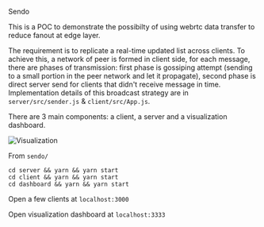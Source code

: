 Sendo

This is a POC to demonstrate the possibilty of using webrtc data transfer to reduce fanout at edge layer.

The requirement is to replicate a real-time updated list across clients. To achieve this, a network of peer is formed in client side, for each message, there are phases of transmission: first phase is gossiping attempt (sending to a small portion in the peer network and let it propagate), second phase is direct server send for clients that didn't receive message in time. Implementation details of this broadcast strategy are in `server/src/sender.js` & `client/src/App.js`.

There are 3 main components: a client, a server and a visualization dashboard.

![Visualization](https://user-images.githubusercontent.com/24643783/63252676-ceb57600-c2a2-11e9-852e-301f1ab94b2b.gif)

From `sendo/`
```
cd server && yarn && yarn start
cd client && yarn && yarn start
cd dashboard && yarn && yarn start
```

Open a few clients at `localhost:3000`

Open visualization dashboard at `localhost:3333`
